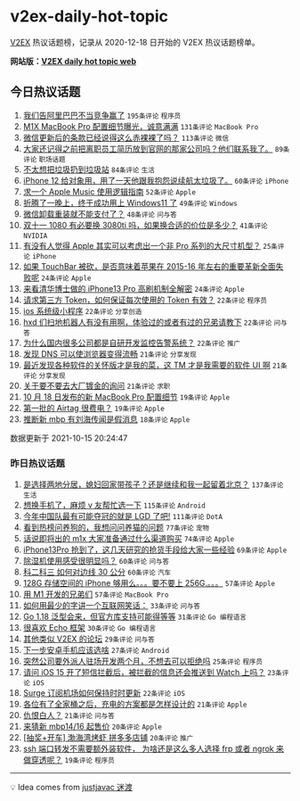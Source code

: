 # v2ex-daily-hot-topic

[V2EX](https://www.v2ex.com/) 热议话题榜，记录从 2020-12-18 日开始的 V2EX 热议话题榜单。

**网站版：[V2EX daily hot topic web](https://boojack.github.io/v2ex-daily-hot-topic-web/)**

## 今日热议话题

<!-- TODAY BEGIN -->

1. [我们告阿里巴巴不当竞争赢了](https://www.v2ex.com/t/807933) `195条评论` `程序员`
1. [M1X MacBook Pro 配置细节曝光，诚意满满](https://www.v2ex.com/t/807940) `131条评论` `MacBook Pro`
1. [微信更新后的条款已经说得这么赤裸裸了吗？](https://www.v2ex.com/t/807971) `113条评论` `微信`
1. [大家还记得之前把离职员工简历放到官网的那家公司吗？他们联系我了。](https://www.v2ex.com/t/807968) `89条评论` `职场话题`
1. [不太想把垃圾扔到垃圾站](https://www.v2ex.com/t/807922) `84条评论` `生活`
1. [iPhone 12 给对象用，用了一天他跟我抱怨说续航太垃圾了。](https://www.v2ex.com/t/807964) `60条评论` `iPhone`
1. [求一个 Apple Music 使用逻辑指南](https://www.v2ex.com/t/808026) `52条评论` `Apple`
1. [折腾了一晚上，终于成功用上 Windows11 了](https://www.v2ex.com/t/807942) `49条评论` `Windows`
1. [微信卸载重装就不能支付了？](https://www.v2ex.com/t/807960) `48条评论` `问与答`
1. [双十一 1080 有必要换 3080ti 吗，如果换合适的价位是多少？](https://www.v2ex.com/t/808007) `41条评论` `NVIDIA`
1. [有没有人觉得 Apple 其实可以考虑出一个非 Pro 系列的大尺寸机型？](https://www.v2ex.com/t/808070) `25条评论` `iPhone`
1. [如果 TouchBar 被砍，是否意味着苹果在 2015-16 年左右的重要革新全面失败呢](https://www.v2ex.com/t/808114) `24条评论` `Apple`
1. [来看清华博士做的 iPhone13 Pro 高刷机制全解密](https://www.v2ex.com/t/808057) `24条评论` `Apple`
1. [请求第三方 Token，如何保证每次使用的 Token 有效？](https://www.v2ex.com/t/808047) `22条评论` `程序员`
1. [ios 系统级小程序](https://www.v2ex.com/t/808035) `22条评论` `分享创造`
1. [hxd 们扫地机器人有没有用啊，体验过的或者有过的兄弟请教下](https://www.v2ex.com/t/808001) `22条评论` `问与答`
1. [为什么国内很多公司都是自研开发监控告警系统？](https://www.v2ex.com/t/807924) `22条评论` `推广`
1. [发现 DNS 可以使浏览器变得流畅](https://www.v2ex.com/t/808076) `21条评论` `分享发现`
1. [最近发现各种软件的关怀版才是我的菜，这 TM 才是我需要的软件 UI 啊](https://www.v2ex.com/t/808060) `21条评论` `分享发现`
1. [关于要不要去大厂镀金的询问](https://www.v2ex.com/t/807986) `21条评论` `求职`
1. [10 月 18 日发布的新 MacBook Pro 配置细节](https://www.v2ex.com/t/808021) `19条评论` `Apple`
1. [第一批的 Airtag 很费电？](https://www.v2ex.com/t/807947) `19条评论` `Apple`
1. [推断新 mbp 有刘海传闻是假消息](https://www.v2ex.com/t/808125) `18条评论` `Apple`

数据更新于 2021-10-15 20:24:47

<!-- TODAY END -->

### 昨日热议话题

<!-- YESTERDAY BEGIN -->

1. [是选择两地分居，媳妇回家带孩子？还是继续和我一起留着北京？](https://www.v2ex.com/t/807695) `137条评论` `生活`
1. [想换手机了，麻烦 v 友帮忙选一下](https://www.v2ex.com/t/807723) `115条评论` `Android`
1. [今年中国队最有可能夺冠的就是 LGD 了吧!](https://www.v2ex.com/t/807699) `111条评论` `DotA`
1. [看到热榜问养狗的，我想问问养猫的问题](https://www.v2ex.com/t/807702) `77条评论` `宠物`
1. [话说即将出的 m1x 大家准备通过什么渠道购买](https://www.v2ex.com/t/807701) `74条评论` `Apple`
1. [iPhone13Pro 抢到了，这几天研究的抢货手段给大家一些经验](https://www.v2ex.com/t/807729) `69条评论` `Apple`
1. [除湿机使用感受很明显吗？](https://www.v2ex.com/t/807708) `60条评论` `问与答`
1. [科二科三 如何对边线 30 公分](https://www.v2ex.com/t/807755) `60条评论` `汽车`
1. [128G 存储空间的 iPhone 够用么。。。要不要上 256G.。。。](https://www.v2ex.com/t/807772) `57条评论` `Apple`
1. [用 M1 开发的兄弟们](https://www.v2ex.com/t/807782) `57条评论` `MacBook Pro`
1. [如何用最少的字讲一个互联网笑话：](https://www.v2ex.com/t/807737) `33条评论` `问与答`
1. [Go 1.18 泛型会来，但官方库支持可能得等等](https://www.v2ex.com/t/807840) `31条评论` `Go 编程语言`
1. [很喜欢 Echo 框架](https://www.v2ex.com/t/807866) `30条评论` `Go 编程语言`
1. [其他类似 V2EX 的论坛](https://www.v2ex.com/t/807730) `29条评论` `问与答`
1. [下一步安卓手机应该选啥](https://www.v2ex.com/t/807832) `27条评论` `Android`
1. [突然公司要外派人驻场开发两个月，不想去可以拒绝吗](https://www.v2ex.com/t/807799) `25条评论` `程序员`
1. [请问 iOS 15 开了短信拦截后，被拦截的信息还会推送到 Watch 上吗？](https://www.v2ex.com/t/807753) `23条评论` `iOS`
1. [Surge 订阅机场如何保持时时更新](https://www.v2ex.com/t/807774) `22条评论` `iOS`
1. [各位有了全家桶之后，充电的方案都是怎样设计的](https://www.v2ex.com/t/807836) `21条评论` `Apple`
1. [仇恨白人？](https://www.v2ex.com/t/807771) `21条评论` `问与答`
1. [来猜新 mbp14/16 起售价](https://www.v2ex.com/t/807876) `20条评论` `Apple`
1. [[抽奖+开车] 渤海湾烤虾 拼多多店铺](https://www.v2ex.com/t/807809) `20条评论` `推广`
1. [ssh 端口转发不需要额外装软件， 为啥还是这么多人选择 frp 或者 ngrok 来做穿透呢？](https://www.v2ex.com/t/807807) `19条评论` `程序员`

<!-- YESTERDAY END -->

---

💡 Idea comes from [justjavac 迷渡](https://github.com/justjavac/)
